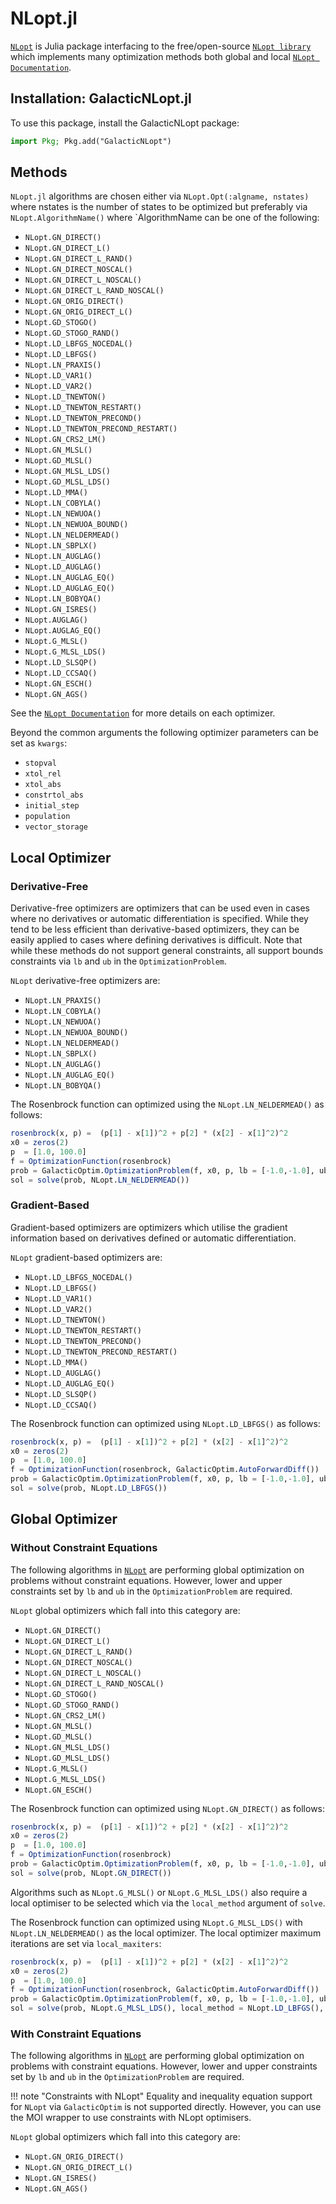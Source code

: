 # NLopt.jl
[`NLopt`](https://github.com/JuliaOpt/NLopt.jl) is Julia package interfacing to the free/open-source [`NLopt library`](http://ab-initio.mit.edu/nlopt) which implements many optimization methods both global and local [`NLopt Documentation`](https://nlopt.readthedocs.io/en/latest/NLopt_Algorithms/).

## Installation: GalacticNLopt.jl

To use this package, install the GalacticNLopt package:

```julia
import Pkg; Pkg.add("GalacticNLopt")
```

## Methods

`NLopt.jl` algorithms are chosen either via `NLopt.Opt(:algname, nstates)` where nstates is the number of states to be optimized but preferably via `NLopt.AlgorithmName()` where `AlgorithmName can be one of the following:
* `NLopt.GN_DIRECT()`
* `NLopt.GN_DIRECT_L()`
* `NLopt.GN_DIRECT_L_RAND()`
* `NLopt.GN_DIRECT_NOSCAL()`
* `NLopt.GN_DIRECT_L_NOSCAL()`
* `NLopt.GN_DIRECT_L_RAND_NOSCAL()`
* `NLopt.GN_ORIG_DIRECT()`
* `NLopt.GN_ORIG_DIRECT_L()`
* `NLopt.GD_STOGO()`
* `NLopt.GD_STOGO_RAND()`
* `NLopt.LD_LBFGS_NOCEDAL()`
* `NLopt.LD_LBFGS()`
* `NLopt.LN_PRAXIS()`
* `NLopt.LD_VAR1()`
* `NLopt.LD_VAR2()`
* `NLopt.LD_TNEWTON()`
* `NLopt.LD_TNEWTON_RESTART()`
* `NLopt.LD_TNEWTON_PRECOND()`
* `NLopt.LD_TNEWTON_PRECOND_RESTART()`
* `NLopt.GN_CRS2_LM()`
* `NLopt.GN_MLSL()`
* `NLopt.GD_MLSL()`
* `NLopt.GN_MLSL_LDS()`
* `NLopt.GD_MLSL_LDS()`
* `NLopt.LD_MMA()`
* `NLopt.LN_COBYLA()`
* `NLopt.LN_NEWUOA()`
* `NLopt.LN_NEWUOA_BOUND()`
* `NLopt.LN_NELDERMEAD()`
* `NLopt.LN_SBPLX()`
* `NLopt.LN_AUGLAG()`
* `NLopt.LD_AUGLAG()`
* `NLopt.LN_AUGLAG_EQ()`
* `NLopt.LD_AUGLAG_EQ()`
* `NLopt.LN_BOBYQA()`
* `NLopt.GN_ISRES()`
* `NLopt.AUGLAG()`
* `NLopt.AUGLAG_EQ()`
* `NLopt.G_MLSL()`
* `NLopt.G_MLSL_LDS()`
* `NLopt.LD_SLSQP()`
* `NLopt.LD_CCSAQ()`
* `NLopt.GN_ESCH()`
* `NLopt.GN_AGS()`

See the [`NLopt Documentation`](https://nlopt.readthedocs.io/en/latest/NLopt_Algorithms/) for more details on each optimizer.

Beyond the common arguments the following optimizer parameters can be set as `kwargs`:

* `stopval`
* `xtol_rel`
* `xtol_abs`
* `constrtol_abs`
* `initial_step`
* `population`
* `vector_storage`



## Local Optimizer
### Derivative-Free

Derivative-free optimizers are optimizers that can be used even in cases where no derivatives or automatic differentiation is specified. While they tend to be less efficient than derivative-based optimizers, they can be easily applied to cases where defining derivatives is difficult. Note that while these methods do not support general constraints, all support bounds constraints via `lb` and `ub` in the `OptimizationProblem`.

`NLopt` derivative-free optimizers are:

* `NLopt.LN_PRAXIS()`
* `NLopt.LN_COBYLA()`
* `NLopt.LN_NEWUOA()`
* `NLopt.LN_NEWUOA_BOUND()`
* `NLopt.LN_NELDERMEAD()`
* `NLopt.LN_SBPLX()`
* `NLopt.LN_AUGLAG()`
* `NLopt.LN_AUGLAG_EQ()`
* `NLopt.LN_BOBYQA()`

The Rosenbrock function can optimized using the `NLopt.LN_NELDERMEAD()` as follows:

```julia
rosenbrock(x, p) =  (p[1] - x[1])^2 + p[2] * (x[2] - x[1]^2)^2
x0 = zeros(2)
p  = [1.0, 100.0]
f = OptimizationFunction(rosenbrock)
prob = GalacticOptim.OptimizationProblem(f, x0, p, lb = [-1.0,-1.0], ub = [1.0,1.0])
sol = solve(prob, NLopt.LN_NELDERMEAD())
```


### Gradient-Based

Gradient-based optimizers are optimizers which utilise the gradient information based on derivatives defined or automatic differentiation.

`NLopt` gradient-based optimizers are:

- `NLopt.LD_LBFGS_NOCEDAL()`
- `NLopt.LD_LBFGS()`
- `NLopt.LD_VAR1()`
- `NLopt.LD_VAR2()`
- `NLopt.LD_TNEWTON()`
- `NLopt.LD_TNEWTON_RESTART()`
- `NLopt.LD_TNEWTON_PRECOND()`
- `NLopt.LD_TNEWTON_PRECOND_RESTART()`
- `NLopt.LD_MMA()`
- `NLopt.LD_AUGLAG()`
- `NLopt.LD_AUGLAG_EQ()`
- `NLopt.LD_SLSQP()`
- `NLopt.LD_CCSAQ()`

The Rosenbrock function can optimized using `NLopt.LD_LBFGS()` as follows:

```julia
rosenbrock(x, p) =  (p[1] - x[1])^2 + p[2] * (x[2] - x[1]^2)^2
x0 = zeros(2)
p  = [1.0, 100.0]
f = OptimizationFunction(rosenbrock, GalacticOptim.AutoForwardDiff())
prob = GalacticOptim.OptimizationProblem(f, x0, p, lb = [-1.0,-1.0], ub = [1.0,1.0])
sol = solve(prob, NLopt.LD_LBFGS())
```


## Global Optimizer
### Without Constraint Equations
The following algorithms in [`NLopt`](https://github.com/JuliaOpt/NLopt.jl) are performing global optimization on problems without
constraint equations. However, lower and upper constraints set by `lb` and `ub` in the `OptimizationProblem` are required.


`NLopt` global optimizers which fall into this category are:

* `NLopt.GN_DIRECT()`
* `NLopt.GN_DIRECT_L()`
* `NLopt.GN_DIRECT_L_RAND()`
* `NLopt.GN_DIRECT_NOSCAL()`
* `NLopt.GN_DIRECT_L_NOSCAL()`
* `NLopt.GN_DIRECT_L_RAND_NOSCAL()`
* `NLopt.GD_STOGO()`
* `NLopt.GD_STOGO_RAND()`
* `NLopt.GN_CRS2_LM()`
* `NLopt.GN_MLSL()`
* `NLopt.GD_MLSL()`
* `NLopt.GN_MLSL_LDS()`
* `NLopt.GD_MLSL_LDS()`
* `NLopt.G_MLSL()`
* `NLopt.G_MLSL_LDS()`
* `NLopt.GN_ESCH()`


The Rosenbrock function can optimized using `NLopt.GN_DIRECT()` as follows:

```julia
rosenbrock(x, p) =  (p[1] - x[1])^2 + p[2] * (x[2] - x[1]^2)^2
x0 = zeros(2)
p  = [1.0, 100.0]
f = OptimizationFunction(rosenbrock)
prob = GalacticOptim.OptimizationProblem(f, x0, p, lb = [-1.0,-1.0], ub = [1.0,1.0])
sol = solve(prob, NLopt.GN_DIRECT())
```

Algorithms such as `NLopt.G_MLSL()` or `NLopt.G_MLSL_LDS()` also require a local optimiser to be selected which via the `local_method` argument of `solve`.

The Rosenbrock function can optimized using `NLopt.G_MLSL_LDS()` with `NLopt.LN_NELDERMEAD()` as the local optimizer. The local optimizer maximum iterations are set via `local_maxiters`:

```julia
rosenbrock(x, p) =  (p[1] - x[1])^2 + p[2] * (x[2] - x[1]^2)^2
x0 = zeros(2)
p  = [1.0, 100.0]
f = OptimizationFunction(rosenbrock, GalacticOptim.AutoForwardDiff())
prob = GalacticOptim.OptimizationProblem(f, x0, p, lb = [-1.0,-1.0], ub = [1.0,1.0])
sol = solve(prob, NLopt.G_MLSL_LDS(), local_method = NLopt.LD_LBFGS(), local_maxiters=10000)
```

### With Constraint Equations
The following algorithms in [`NLopt`](https://github.com/JuliaOpt/NLopt.jl) are performing global optimization on problems with
constraint equations. However, lower and upper constraints set by `lb` and `ub` in the `OptimizationProblem` are required.

!!! note "Constraints with NLopt" 
    Equality and inequality equation support for `NLopt` via `GalacticOptim` is not supported directly. However, you can use the MOI wrapper to use constraints with NLopt optimisers.

`NLopt` global optimizers which fall into this category are:

* `NLopt.GN_ORIG_DIRECT()`
* `NLopt.GN_ORIG_DIRECT_L()`
* `NLopt.GN_ISRES()`
* `NLopt.GN_AGS()`

